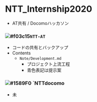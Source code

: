 # NTT_Internship2020
- AT共有 / Docomoハッカソン
### ![#f03c15](https://placehold.it/15/f03c15/000000?text=+)`NTT-AT`
- コードの共有とバックアップ
- Contents
  - `Note/Development.md`
    - プロジェクト上流工程
    - 青色表記は提示案 
### ![#1589F0](https://placehold.it/15/1589F0/000000?text=+) `NTTdocomo
- 未 
